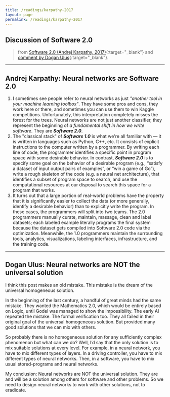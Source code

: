```yaml
---
title: /readings/karpathy-2017
layout: page
permalink: /readings/karpathy-2017
---
```


## Discussion of Software 2.0
> from [Software 2.0 (Andrej Karpathy, 2017)](https://medium.com/@karpathy/software-2-0-a64152b37c35){:target="_blank"} and [comment by Dogan Ulus](https://medium.com/@doganulus/i-think-this-post-makes-an-old-mistake-7b26519c0742){:target="_blank"}.

---

## Andrej Karpathy: Neural networks are Software 2.0

1. I sometimes see people refer to neural networks as just _"another tool in your machine learning toolbox"_. They have some pros and cons, they work here or there, and sometimes you can use them to win Kaggle competitions. Unfortunately, this interpretation completely misses the forest for the trees. Neural networks are not just another classifier, they represent the beginning of _a fundamental shift in how we write software_. They are __*Software 2.0*__.
2. The "classical stack" of __*Software 1.0*__ is what we're all familiar with — it is written in languages such as Python, C++, etc. It consists of explicit instructions to the computer written by a programmer. By writing each line of code, the programmer identifies a specific point in program space with some desirable behavior. In contrast, __*Software 2.0*__ is to specify some goal on the behavior of a desirable program (e.g., “satisfy a dataset of input output pairs of examples”, or “win a game of Go”), write a rough skeleton of the code (e.g. a neural net architecture), that identifies a subset of program space to search, and use the computational resources at our disposal to search this space for a program that works.
3. It turns out that a large portion of real-world problems have the property that it is significantly easier to collect the data (or more generally, identify a desirable behavior) than to explicitly write the program. In these cases, the programmers will split into two teams. The 2.0 programmers manually curate, maintain, massage, clean and label datasets; each labeled example literally programs the final system because the dataset gets compiled into Software 2.0 code via the optimization. Meanwhile, the 1.0 programmers maintain the surrounding tools, analytics, visualizations, labeling interfaces, infrastructure, and the training code.

---

## Dogan Ulus: Neural networks are NOT the universal solution

I think this post makes an old mistake. This mistake is the dream of the universal homogeneous solution.

In the beginning of the last century, a handful of great minds had the same mistake. They wanted the Mathematics 2.0, which would be entirely based on Logic, until Godel was managed to show the impossibility. The early AI repeated the mistake. The formal verification too. They all failed in their original goal of the universal homogeneous solution. But provided many good solutions that we can mix with others.

So probably there is no homogeneous solution for any sufficiently complex phenomenon but what can we do? Well, I’d say that the only solution is to mix suitable solutions at every level. For example, in a neural network, you have to mix different types of layers. In a driving controller, you have to mix different types of neural networks. Then, in a software, you have to mix usual stored-programs and neural networks.

My conclusion: Neural networks are NOT the universal solution. They are and will be a solution among others for software and other problems. So we need to design neural networks to work with other solutions, not to eradicate.
